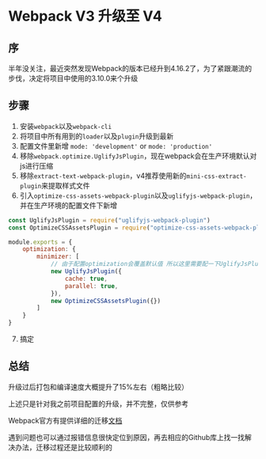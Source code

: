 # Webpack V3 升级至 V4
## 序
半年没关注，最近突然发现Webpack的版本已经升到4.16.2了，为了紧跟潮流的步伐，决定将项目中使用的3.10.0来个升级

## 步骤
1. 安装`webpack`以及`webpack-cli`
2. 将项目中所有用到的`loader`以及`plugin`升级到最新
3. 配置文件里新增 `mode: 'development'` or `mode: 'production'`
4. 移除`webpack.optimize.UglifyJsPlugin`，现在webpack会在生产环境默认对js进行压缩
5. 移除`extract-text-webpack-plugin`，v4推荐使用新的`mini-css-extract-plugin`来提取样式文件
6. 引入`optimize-css-assets-webpack-plugin`以及`uglifyjs-webpack-plugin`，并在生产环境的配置文件下新增
```js
const UglifyJsPlugin = require("uglifyjs-webpack-plugin")
const OptimizeCSSAssetsPlugin = require("optimize-css-assets-webpack-plugin")

module.exports = {
	optimization: {
		minimizer: [
			// 由于配置optimization会覆盖默认值 所以这里需要配一下UglifyJsPlugin
			new UglifyJsPlugin({
				cache: true,
				parallel: true,
			}),
			new OptimizeCSSAssetsPlugin({})
		]
	}
}
```
7. 搞定

## 总结
升级过后打包和编译速度大概提升了15%左右（粗略比较）

上述只是针对我之前项目配置的升级，并不完整，仅供参考

Webpack官方有提供详细的迁移[文档](https://webpack.js.org/migrate/4/)

遇到问题也可以通过报错信息很快定位到原因，再去相应的Github库上找一找解决办法，迁移过程还是比较顺利的
